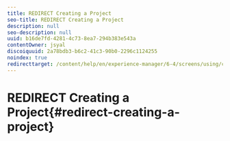 ```yaml
---
title: REDIRECT Creating a Project
seo-title: REDIRECT Creating a Project
description: null
seo-description: null
uuid: b16de7fd-4281-4c73-8ea7-294b383e543a
contentOwner: jsyal
discoiquuid: 2a78bdb3-b6c2-41c3-90b0-2296c1124255
noindex: true
redirecttarget: /content/help/en/experience-manager/6-4/screens/using/creating-a-screens-project
---
```


# REDIRECT Creating a Project{#redirect-creating-a-project}

